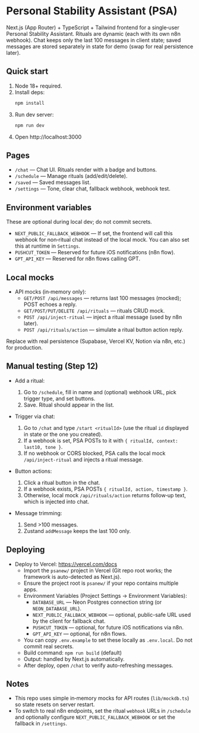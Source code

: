 # Personal Stability Assistant (PSA)

Next.js (App Router) + TypeScript + Tailwind frontend for a single‑user Personal Stability Assistant. Rituals are dynamic (each with its own n8n webhook). Chat keeps only the last 100 messages in client state; saved messages are stored separately in state for demo (swap for real persistence later).

## Quick start

1. Node 18+ required.
2. Install deps:
   ```bash
   npm install
   ```
3. Run dev server:
   ```bash
   npm run dev
   ```
4. Open http://localhost:3000

## Pages

- `/chat` — Chat UI. Rituals render with a badge and buttons.
- `/schedule` — Manage rituals (add/edit/delete).
- `/saved` — Saved messages list.
- `/settings` — Tone, clear chat, fallback webhook, webhook test.

## Environment variables

These are optional during local dev; do not commit secrets.

- `NEXT_PUBLIC_FALLBACK_WEBHOOK` — If set, the frontend will call this webhook for non‑ritual chat instead of the local mock. You can also set this at runtime in `Settings`.
- `PUSHCUT_TOKEN` — Reserved for future iOS notifications (n8n flow).
- `GPT_API_KEY` — Reserved for n8n flows calling GPT.

## Local mocks

- API mocks (in‑memory only):
  - `GET/POST /api/messages` — returns last 100 messages (mocked); POST echoes a reply.
  - `GET/POST/PUT/DELETE /api/rituals` — rituals CRUD mock.
  - `POST /api/inject-ritual` — inject a ritual message (used by n8n later).
  - `POST /api/rituals/action` — simulate a ritual button action reply.

Replace with real persistence (Supabase, Vercel KV, Notion via n8n, etc.) for production.

## Manual testing (Step 12)

- Add a ritual:
  1) Go to `/schedule`, fill in name and (optional) webhook URL, pick trigger type, and set buttons.
  2) Save. Ritual should appear in the list.

- Trigger via chat:
  1) Go to `/chat` and type `/start <ritualId>` (use the ritual `id` displayed in state or the one you created).
  2) If a webhook is set, PSA POSTs to it with `{ ritualId, context: last10, tone }`.
  3) If no webhook or CORS blocked, PSA calls the local mock `/api/inject-ritual` and injects a ritual message.

- Button actions:
  1) Click a ritual button in the chat.
  2) If a webhook exists, PSA POSTs `{ ritualId, action, timestamp }`.
  3) Otherwise, local mock `/api/rituals/action` returns follow‑up text, which is injected into chat.

- Message trimming:
  1) Send >100 messages.
  2) Zustand `addMessage` keeps the last 100 only.

## Deploying

- Deploy to Vercel: https://vercel.com/docs
  - Import the `psanew/` project in Vercel (Git repo root works; the framework is auto-detected as Next.js).
  - Ensure the project root is `psanew/` if your repo contains multiple apps.
  - Environment Variables (Project Settings → Environment Variables):
    - `DATABASE_URL` — Neon Postgres connection string (or `NEON_DATABASE_URL`).
    - `NEXT_PUBLIC_FALLBACK_WEBHOOK` — optional, public-safe URL used by the client for fallback chat.
    - `PUSHCUT_TOKEN` — optional, for future iOS notifications via n8n.
    - `GPT_API_KEY` — optional, for n8n flows.
  - You can copy `.env.example` to set these locally as `.env.local`. Do not commit real secrets.
  - Build command: `npm run build` (default)
  - Output: handled by Next.js automatically.
  - After deploy, open `/chat` to verify auto-refreshing messages.

## Notes

- This repo uses simple in‑memory mocks for API routes (`lib/mockdb.ts`) so state resets on server restart.
- To switch to real n8n endpoints, set the ritual `webhook` URLs in `/schedule` and optionally configure `NEXT_PUBLIC_FALLBACK_WEBHOOK` or set the fallback in `/settings`.

